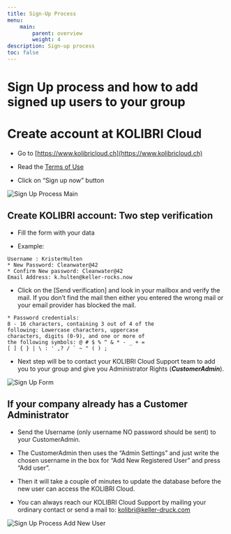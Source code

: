 ```yaml
---
title: Sign-Up Process
menu:
    main:
        parent: overview
        weight: 4
description: Sign-up process
toc: false
---
```


# Sign Up process and how to add signed up users to your group

# Create account at KOLIBRI Cloud

- Go to [https://www.kolibricloud.ch](https://www.kolibricloud.ch)

- Read the [Terms of Use](https://docs.kolibricloud.ch/Nutzungsbedingungen_TermsAndConditions_KOLIBRI_Cloud.pdf)

- Click on “Sign up now” button

![Sign Up Process Main](../../img/sign-up/sign-up-main.png)  


## Create KOLIBRI account: Two step verification

- Fill the form with your data

- Example: 
```
Username : KristerHulten
* New Password: Cleanwater@42
* Confirm New password: Cleanwater@42
Email Address: k.hulten@keller-rocks.now
```

- Click on the [Send verification] and look in your
mailbox and verify the mail. If you don’t find the mail then either you entered the wrong mail or your email provider has blocked the mail.

```
* Password credentials:
8 - 16 characters, containing 3 out of 4 of the
following: Lowercase characters, uppercase
characters, digits (0-9), and one or more of
the following symbols: @ # $ % ^ & * - _ + =
[ ] { } | \ : ' ,? / ` ~ " ( ) ;
```

- Next step will be to contact your KOLIBRI Cloud Support team to add you to your group and give you Administrator Rights (***CustomerAdmin***).

![Sign Up Form](../../img/sign-up/sign-up-form.png)  


## If your company already has a Customer Administrator
- Send the Username (only username NO password should be sent) to your CustomerAdmin.

- The CustomerAdmin then uses the “Admin Settings” and just write the chosen username in the box for “Add New Registered User” and press “Add user”.

- Then it will take a couple of minutes to update the database before the new user can access the KOLIBRI Cloud.

- You can always reach our KOLIBRI Cloud Support by mailing your ordinary contact or send a mail to: kolibri@keller-druck.com


![Sign Up Process Add New User](../../img/sign-up/sign-up-add-new-user.png)  